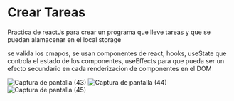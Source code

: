 <h1>Crear Tareas</h1>
<p>Practica de reactJs para crear un programa que lleve tareas y que se puedan alamacenar en el local storage</p>
<p>se valida los cmapos, se usan componentes de react, hooks, useState que controla el estado de los componentes, useEffects para que pueda ser un efecto secundario en cada renderizacion de componentes en el DOM</p>

![Captura de pantalla (43)](https://user-images.githubusercontent.com/51934280/115818642-6f363480-a3ba-11eb-902f-01cea297861a.png)
![Captura de pantalla (44)](https://user-images.githubusercontent.com/51934280/115818646-72c9bb80-a3ba-11eb-84a4-a93fe0bba093.png)
![Captura de pantalla (45)](https://user-images.githubusercontent.com/51934280/115818648-73fae880-a3ba-11eb-8936-0728723a38d2.png)

